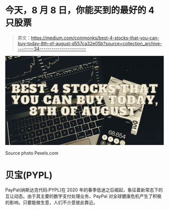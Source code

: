 # 今天，8 月 8 日，你能买到的最好的 4 只股票

> 原文：<https://medium.com/coinmonks/best-4-stocks-that-you-can-buy-today-8th-of-august-d557ca32e05b?source=collection_archive---------34----------------------->

![](img/35e6623834353b530f34269edfcb0413.png)

Source photo Pexels.com

# 贝宝(PYPL)

PayPal(纳斯达克代码:PYPL)在 2020 年的春季低迷之后崛起，象征着新常态下的互让动态。由于其主要的数字支付处理业务，PayPal 对全球健康危机产生了积极的影响。只要能做生意，人们不介意彼此靠近。